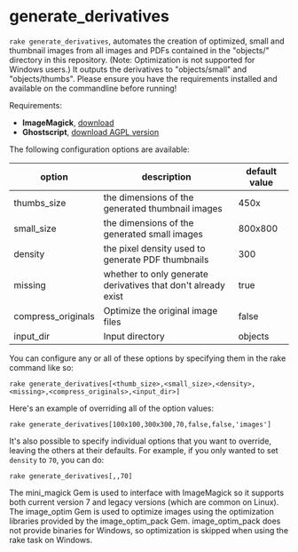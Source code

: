 # generate_derivatives

`rake generate_derivatives`, automates the creation of optimized, small and thumbnail images from all images and PDFs contained in the "objects/" directory in this repository. (Note: Optimization is not supported for Windows users.)
It outputs the derivatives to "objects/small" and "objects/thumbs".
Please ensure you have the requirements installed and available on the commandline before running!

Requirements:

- **ImageMagick**, [download](https://imagemagick.org/script/download.php)
- **Ghostscript**, [download AGPL version](https://www.ghostscript.com/download/gsdnld.html)

The following configuration options are available:

| option | description | default value |
| --- | --- | --- |
| thumbs_size | the dimensions of the generated thumbnail images | 450x |
| small_size | the dimensions of the generated small images | 800x800 |
| density | the pixel density used to generate PDF thumbnails | 300 |
| missing | whether to only generate derivatives that don't already exist | true |
| compress_originals | Optimize the original image files | false |
| input_dir | Input directory | objects |

You can configure any or all of these options by specifying them in the rake command like so:

```
rake generate_derivatives[<thumb_size>,<small_size>,<density>,<missing>,<compress_originals>,<input_dir>]
```

Here's an example of overriding all of the option values:

```
rake generate_derivatives[100x100,300x300,70,false,false,'images']
```

It's also possible to specify individual options that you want to override, leaving the others at their defaults.
For example, if you only wanted to set `density` to `70`, you can do:

```
rake generate_derivatives[,,70]
```

The mini_magick Gem is used to interface with ImageMagick so it supports both current version 7 and legacy versions (which are common on Linux). 
The image_optim Gem is used to optimize images using the optimization libraries provided by the image_optim_pack Gem. 
image_optim_pack does not provide binaries for Windows, so optimization is skipped when using the rake task on Windows.
